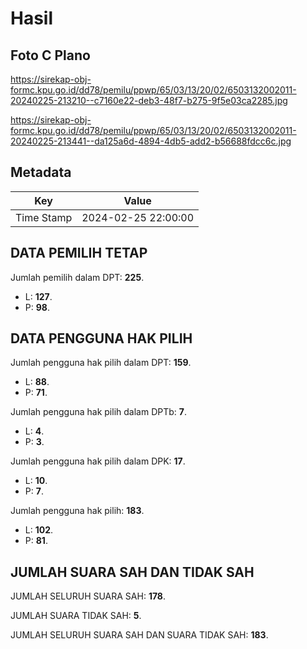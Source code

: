 # Hasil

## Foto C Plano

https://sirekap-obj-formc.kpu.go.id/dd78/pemilu/ppwp/65/03/13/20/02/6503132002011-20240225-213210--c7160e22-deb3-48f7-b275-9f5e03ca2285.jpg

https://sirekap-obj-formc.kpu.go.id/dd78/pemilu/ppwp/65/03/13/20/02/6503132002011-20240225-213441--da125a6d-4894-4db5-add2-b56688fdcc6c.jpg


## Metadata

| Key        | Value               |
| ---------- | ------------------- |
| Time Stamp | 2024-02-25 22:00:00 |


## DATA PEMILIH TETAP

Jumlah pemilih dalam DPT: **225**.
 * L: **127**.
 * P: **98**.

## DATA PENGGUNA HAK PILIH

Jumlah pengguna hak pilih dalam DPT: **159**.
 * L: **88**.
 * P: **71**.

Jumlah pengguna hak pilih dalam DPTb: **7**.
 * L: **4**.
 * P: **3**.

Jumlah pengguna hak pilih dalam DPK: **17**.
 * L: **10**.
 * P: **7**.

Jumlah pengguna hak pilih: **183**.
 * L: **102**.
 * P: **81**.

## JUMLAH SUARA SAH DAN TIDAK SAH

JUMLAH SELURUH SUARA SAH: **178**.

JUMLAH SUARA TIDAK SAH: **5**.

JUMLAH SELURUH SUARA SAH DAN SUARA TIDAK SAH: **183**.


